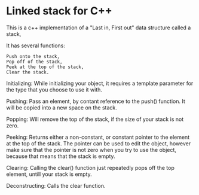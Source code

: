 # Linked stack for C++

This is a c++ implementation of a "Last in, First out" data structure called a stack,

It has several functions:

 	Push onto the stack,
 	Pop off of the stack,
 	Peek at the top of the stack,
 	Clear the stack.
  
Initializing:
	While initializing your object, it requires a template parameter for the type that you choose to use it with.
	
Pushing:
	Pass an element, by contant reference to the push() function. It will be copied into a new space on the stack.
	
Popping:
	Will remove the top of the stack, if the size of your stack is not zero.
	
Peeking:
	Returns either a non-constant, or constant pointer to the element at the top of the stack.
	The pointer can be used to edit the object, however make sure that the pointer is not zero
	when you try to use the object, because that means that the stack is empty.
	
Clearing:
	Calling the clear() function just repeatedly pops off the top element, untill your stack is empty.
	
Deconstructing:
	Calls the clear function.
